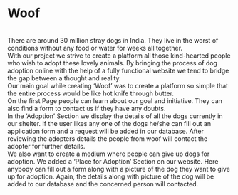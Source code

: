 # Woof
\
There are around 30 million stray dogs in India. They live in the worst of conditions without any food or water for weeks all together. 
\
With our project we strive to create a platform all those kind-hearted people who wish to adopt these lovely animals. By bringing the process of dog adoption online with the help of a fully functional website we tend to bridge the gap between a thought and reality. 
\
Our main goal while creating ‘Woof’ was to create a platform so simple that the entire process would be like hot knife through butter. 
\
On the first Page people can learn about our goal and initiative. They can also find a form to contact us if they have any doubts. 
\
In the ‘Adoption’ Section we display the details of all the dogs currently in our shelter. If the user likes any one of the dogs he/she can fill out an application form and a request will be added in our database. After reviewing the adopters details the people from woof will contact the adopter for further details. 
\
We also want to create a medium where people can give up dogs for adoption. We added a ‘Place for Adoption’ Section on our website. Here anybody can fill out a form along with a picture of the dog they want to give up for adoption. Again, the details along with picture of the dog will be added to our database and the concerned person will contacted.  

